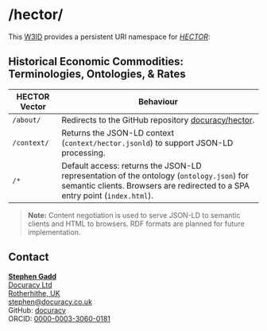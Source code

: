 # /hector/
This [W3ID](https://w3id.org) provides a persistent URI namespace for [*HECTOR*](https://github.com/docuracy/hector/blob/main/README.md):
## Historical Economic Commodities: Terminologies, Ontologies, & Rates

| HECTOR Vector      | Behaviour |
|--------------------|-----------|
| `/about/`   | Redirects to the GitHub repository [docuracy/hector](https://github.com/docuracy/hector). |
| `/context/` | Returns the JSON-LD context (`context/hector.jsonld`) to support JSON-LD processing. |
| `/*`        | Default access: returns the JSON-LD representation of the ontology (`ontology.json`) for semantic clients. Browsers are redirected to a SPA entry point (`index.html`). |

> **Note:** Content negotiation is used to serve JSON-LD to semantic clients and HTML to browsers. RDF formats are planned for future implementation.

## Contact

**[Stephen Gadd](https://www.wikidata.org/wiki/Q7609282)**<br/>
[Docuracy Ltd](https://docuracy.co.uk)<br/>
[Rotherhithe, UK](https://www.wikidata.org/wiki/Q2886632)<br/>
<stephen@docuracy.co.uk>  <br/>
GitHub: [docuracy](https://github.com/docuracy)<br/>
ORCID: [0000-0003-3060-0181](https://orcid.org/0000-0003-3060-0181)<br/>
